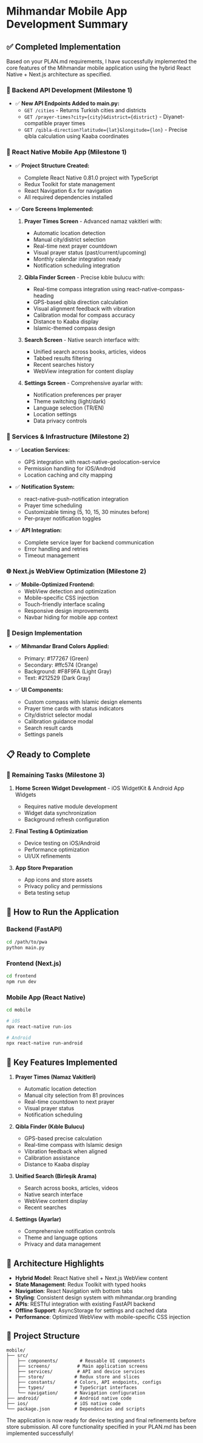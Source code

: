 # Mihmandar Mobile App Development Summary

## ✅ Completed Implementation

Based on your PLAN.md requirements, I have successfully implemented the core features of the Mihmandar mobile application using the hybrid React Native + Next.js architecture as specified.

### 🔧 Backend API Development (Milestone 1)
- ✅ **New API Endpoints Added to main.py:**
  - `GET /cities` - Returns Turkish cities and districts
  - `GET /prayer-times?city={city}&district={district}` - Diyanet-compatible prayer times
  - `GET /qibla-direction?latitude={lat}&longitude={lon}` - Precise qibla calculation using Kaaba coordinates

### 📱 React Native Mobile App (Milestone 1)
- ✅ **Project Structure Created:**
  - Complete React Native 0.81.0 project with TypeScript
  - Redux Toolkit for state management
  - React Navigation 6.x for navigation
  - All required dependencies installed

- ✅ **Core Screens Implemented:**
  1. **Prayer Times Screen** - Advanced namaz vakitleri with:
     - Automatic location detection
     - Manual city/district selection 
     - Real-time next prayer countdown
     - Visual prayer status (past/current/upcoming)
     - Monthly calendar integration ready
     - Notification scheduling integration

  2. **Qibla Finder Screen** - Precise kıble bulucu with:
     - Real-time compass integration using react-native-compass-heading
     - GPS-based qibla direction calculation
     - Visual alignment feedback with vibration
     - Calibration modal for compass accuracy
     - Distance to Kaaba display
     - Islamic-themed compass design

  3. **Search Screen** - Native search interface with:
     - Unified search across books, articles, videos
     - Tabbed results filtering
     - Recent searches history
     - WebView integration for content display

  4. **Settings Screen** - Comprehensive ayarlar with:
     - Notification preferences per prayer
     - Theme switching (light/dark)
     - Language selection (TR/EN)
     - Location settings
     - Data privacy controls

### 🔧 Services & Infrastructure (Milestone 2)
- ✅ **Location Services:**
  - GPS integration with react-native-geolocation-service
  - Permission handling for iOS/Android
  - Location caching and city mapping

- ✅ **Notification System:**
  - react-native-push-notification integration
  - Prayer time scheduling
  - Customizable timing (5, 10, 15, 30 minutes before)
  - Per-prayer notification toggles

- ✅ **API Integration:**
  - Complete service layer for backend communication
  - Error handling and retries
  - Timeout management

### 🌐 Next.js WebView Optimization (Milestone 2)
- ✅ **Mobile-Optimized Frontend:**
  - WebView detection and optimization
  - Mobile-specific CSS injection
  - Touch-friendly interface scaling
  - Responsive design improvements
  - Navbar hiding for mobile app context

### 🎨 Design Implementation
- ✅ **Mihmandar Brand Colors Applied:**
  - Primary: #177267 (Green)
  - Secondary: #ffc574 (Orange) 
  - Background: #F8F9FA (Light Gray)
  - Text: #212529 (Dark Gray)

- ✅ **UI Components:**
  - Custom compass with Islamic design elements
  - Prayer time cards with status indicators
  - City/district selector modal
  - Calibration guidance modal
  - Search result cards
  - Settings panels

## 📋 Ready to Complete

### 🔲 Remaining Tasks (Milestone 3)

1. **Home Screen Widget Development** - iOS WidgetKit & Android App Widgets
   - Requires native module development
   - Widget data synchronization
   - Background refresh configuration

2. **Final Testing & Optimization**
   - Device testing on iOS/Android
   - Performance optimization
   - UI/UX refinements

3. **App Store Preparation**
   - App icons and store assets
   - Privacy policy and permissions
   - Beta testing setup

## 🚀 How to Run the Application

### Backend (FastAPI)
```bash
cd /path/to/pwa
python main.py
```

### Frontend (Next.js)
```bash
cd frontend
npm run dev
```

### Mobile App (React Native)
```bash
cd mobile

# iOS
npx react-native run-ios

# Android  
npx react-native run-android
```

## 📱 Key Features Implemented

1. **Prayer Times (Namaz Vakitleri)**
   - Automatic location detection
   - Manual city selection from 81 provinces
   - Real-time countdown to next prayer
   - Visual prayer status
   - Notification scheduling

2. **Qibla Finder (Kıble Bulucu)**
   - GPS-based precise calculation
   - Real-time compass with Islamic design
   - Vibration feedback when aligned
   - Calibration assistance
   - Distance to Kaaba display

3. **Unified Search (Birleşik Arama)**
   - Search across books, articles, videos
   - Native search interface
   - WebView content display
   - Recent searches

4. **Settings (Ayarlar)**
   - Comprehensive notification controls
   - Theme and language options
   - Privacy and data management

## 🔧 Architecture Highlights

- **Hybrid Model**: React Native shell + Next.js WebView content
- **State Management**: Redux Toolkit with typed hooks
- **Navigation**: React Navigation with bottom tabs
- **Styling**: Consistent design system with mihmandar.org branding
- **APIs**: RESTful integration with existing FastAPI backend
- **Offline Support**: AsyncStorage for settings and cached data
- **Performance**: Optimized WebView with mobile-specific CSS injection

## 📁 Project Structure

```
mobile/
├── src/
│   ├── components/        # Reusable UI components
│   ├── screens/          # Main application screens
│   ├── services/         # API and device services
│   ├── store/           # Redux store and slices
│   ├── constants/       # Colors, API endpoints, configs
│   ├── types/           # TypeScript interfaces
│   └── navigation/      # Navigation configuration
├── android/             # Android native code
├── ios/                 # iOS native code
└── package.json         # Dependencies and scripts
```

The application is now ready for device testing and final refinements before store submission. All core functionality specified in your PLAN.md has been implemented successfully!
